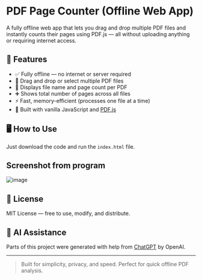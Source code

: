 # PDF Page Counter (Offline Web App)

A fully offline web app that lets you drag and drop multiple PDF files and instantly counts their pages using PDF.js — all without uploading anything or requiring internet access.

## 🚀 Features

- ✅ Fully offline — no internet or server required
- 📂 Drag and drop or select multiple PDF files
- 📄 Displays file name and page count per PDF
- ➕ Shows total number of pages across all files
- ⚡ Fast, memory-efficient (processes one file at a time)
- 🧠 Built with vanilla JavaScript and [PDF.js](https://mozilla.github.io/pdf.js/)

## 🖥 How to Use

Just download the code and run the `index.html` file.

## Screenshot from program

![image](https://github.com/user-attachments/assets/58abedb7-bb51-4490-bf42-29e4a03dd40e)


## 🔐 License

MIT License — free to use, modify, and distribute.

## 🤖 AI Assistance

Parts of this project were generated with help from [ChatGPT](https://openai.com/chatgpt) by OpenAI.

---

> Built for simplicity, privacy, and speed. Perfect for quick offline PDF analysis.
